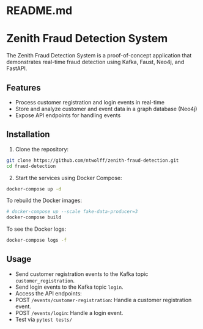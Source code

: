 # README.md
# Zenith Fraud Detection System

The Zenith Fraud Detection System is a proof-of-concept application that demonstrates real-time fraud detection using Kafka, Faust, Neo4j, and FastAPI.

## Features

- Process customer registration and login events in real-time
- Store and analyze customer and event data in a graph database (Neo4j)
- Expose API endpoints for handling events

## Installation

1. Clone the repository:
```sh
git clone https://github.com/ntwolff/zenith-fraud-detection.git
cd fraud-detection
```

2. Start the services using Docker Compose:
```sh
docker-compose up -d
```

To rebuild the Docker images:
```sh
# docker-compose up --scale fake-data-producer=3
docker-compose build
```

To see the Docker logs:
```sh
docker-compose logs -f
```

## Usage

- Send customer registration events to the Kafka topic `customer_registration`.
- Send login events to the Kafka topic `login`.
- Access the API endpoints:
- POST `/events/customer-registration`: Handle a customer registration event.
- POST `/events/login`: Handle a login event.
- Test via `pytest tests/`